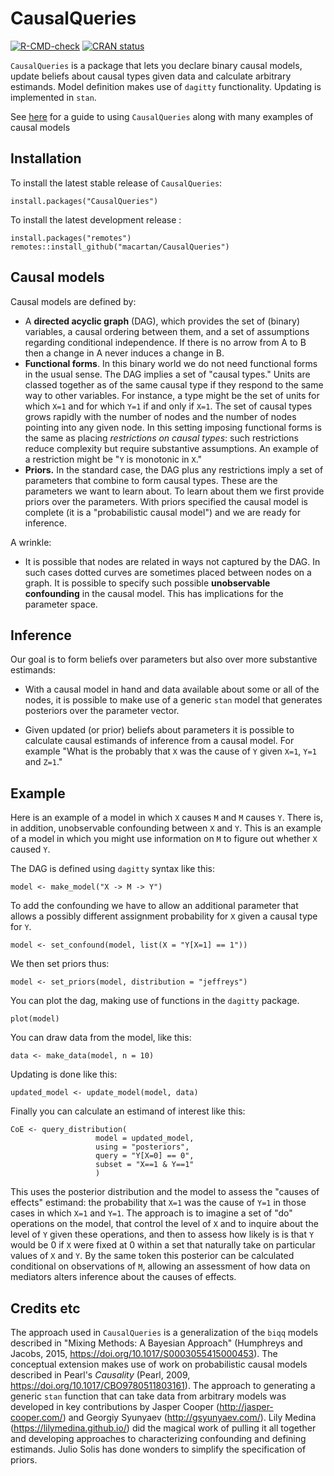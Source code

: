# CausalQueries

<!-- badges: start -->
[![R-CMD-check](https://github.com/macartan/CausalQueries/workflows/R-CMD-check/badge.svg)](https://github.com/macartan/CausalQueries/actions)
[![CRAN status](https://www.r-pkg.org/badges/version/CausalQueries)](https://CRAN.R-project.org/package=CausalQueries)
<!-- badges: end -->


`CausalQueries` is a package that lets you declare binary causal models, update beliefs about causal types given data and calculate arbitrary estimands. Model definition makes use of `dagitty` functionality. Updating is implemented in `stan`. 

See [here](https://macartan.github.io/causalmodels/) for a guide to using `CausalQueries` along with many examples of causal models  


## Installation

To install the latest stable release of `CausalQueries`:

```
install.packages("CausalQueries")
```

To install the latest development release :

```
install.packages("remotes")
remotes::install_github("macartan/CausalQueries")
```

## Causal models

Causal models are defined by:

* A **directed acyclic graph** (DAG), which provides the set of (binary) variables, a causal ordering between them, and a set of assumptions regarding conditional independence. If there is no arrow from A to B then a change in A never induces a change in B. 
* **Functional forms**. In this binary world we do not need functional forms in the usual sense. The DAG implies a set of "causal types." Units are classed together as of the same causal type if they respond to the same way to other variables.  For instance, a type might be the set of units for which `X=1` and for which `Y=1` if and only if `X=1`. The set of causal types grows rapidly with the number of nodes and the number of nodes pointing into any given node. In this setting imposing functional forms is the same as placing *restrictions on causal types*: such restrictions reduce  complexity but require substantive assumptions. An example of a restriction might be "`Y` is monotonic in `X`."
* **Priors.** In the standard case, the DAG plus any restrictions imply a set of parameters that combine to form causal types. These are the  parameters we want to learn about. To learn about them we first provide priors over the parameters. With priors specified the causal model is complete (it is a "probabilistic causal model") and we are ready for inference.  

A wrinkle:

* It is possible that nodes are related in ways not captured by the DAG. In such cases dotted curves are sometimes placed between nodes on a graph. It is possible to specify such possible **unobservable confounding** in the causal model. This has implications for the parameter space.

## Inference

Our goal is to form beliefs over parameters but also over more substantive estimands:

* With a causal model in hand and data available about some or all of the nodes, it is possible to make use of a generic `stan` model that generates posteriors over the parameter vector. 

*  Given updated (or prior) beliefs about parameters it is possible to calculate causal estimands of inference from a causal model. For example "What is the probably that `X` was the cause of `Y` given `X=1`, `Y=1` and `Z=1`."

## Example

Here is an example of a model in which `X` causes `M` and  `M` causes `Y`. There is, in addition, unobservable confounding between `X` and `Y`. This is an example of a model in which you might use information on `M` to figure out whether `X` caused `Y`.

The DAG is defined using `dagitty` syntax like this:

```
model <- make_model("X -> M -> Y")
```

To add the confounding we have to allow an additional parameter that allows a possibly different assignment probability for `X` given a causal type for `Y`.


```
model <- set_confound(model, list(X = "Y[X=1] == 1"))
```

We then set priors thus:

```
model <- set_priors(model, distribution = "jeffreys")
```

You can plot the dag, making use of functions in the `dagitty` package. 

```{r}
plot(model)
```

You can draw data from the model, like this:

```
data <- make_data(model, n = 10)
```


Updating is done like this:


```
updated_model <- update_model(model, data)
```

Finally you can calculate an estimand of interest like this:

``` 
CoE <- query_distribution(
                   model = updated_model, 
                   using = "posteriors",
                   query = "Y[X=0] == 0",
                   subset = "X==1 & Y==1"
                   )
```

This uses the posterior distribution and the model to assess the "causes of effects" estimand: the probability that `X=1` was the cause of `Y=1` in those cases in which `X=1` and `Y=1`. The approach is to imagine a set of "do" operations on the model, that control the level of `X` and to inquire about the level of `Y` given these operations, and then to assess how likely is is that `Y` would be 0 if `X` were fixed at 0 within a set that naturally take on particular values of `X` and `Y`. By the same token this posterior can be calculated conditional on observations of `M`, allowing an assessment of how data on mediators alters inference about the causes of effects.

## Credits etc

The approach used in `CausalQueries` is a generalization of the `biqq` models described in "Mixing Methods: A Bayesian Approach" (Humphreys and Jacobs, 2015,  https://doi.org/10.1017/S0003055415000453). The conceptual extension makes use of work on probabilistic causal models described in Pearl's *Causality* (Pearl, 2009,  https://doi.org/10.1017/CBO9780511803161). The approach to generating a generic `stan` function that can take data from arbitrary models was developed in key contributions by Jasper Cooper (http://jasper-cooper.com/) and Georgiy Syunyaev (http://gsyunyaev.com/).  Lily Medina (https://lilymedina.github.io/) did the magical work of pulling it all together and developing approaches to characterizing confounding and defining estimands. Julio Solis has done wonders to simplify the specification of priors.    
